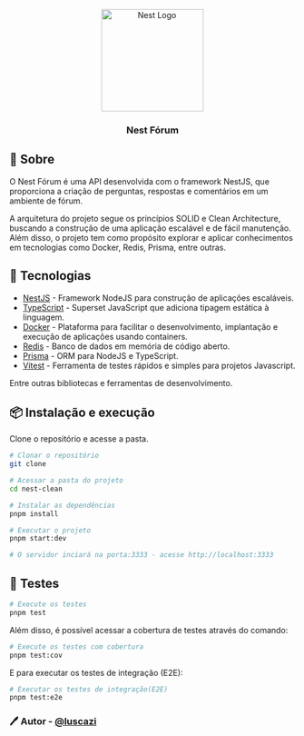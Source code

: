 <div align="center">
  <p align="center">
    <a href="http://nestjs.com/" target="blank"><img src="https://nestjs.com/img/logo_text.svg" width="180" alt="Nest Logo" /></a>
  </p>
  <h3 style={{ margin: 0, marginTop: 16 }}>
    Nest Fórum
  </h3>
</div>

## 📖 Sobre

O Nest Fórum é uma API desenvolvida com o framework NestJS, que proporciona a criação de perguntas, respostas e comentários em um ambiente de fórum.

A arquitetura do projeto segue os princípios SOLID e Clean Architecture, buscando a construção de uma aplicação escalável e de fácil manutenção. Além disso, o projeto tem como propósito explorar e aplicar conhecimentos em tecnologias como Docker, Redis, Prisma, entre outras.

## 🚀 Tecnologias

- [NestJS](https://nestjs.com/) - Framework NodeJS para construção de aplicações escaláveis.
- [TypeScript](https://www.typescriptlang.org/) - Superset JavaScript que adiciona tipagem estática à linguagem.
- [Docker](https://www.docker.com/) - Plataforma para facilitar o desenvolvimento, implantação e execução de aplicações usando containers.
- [Redis](https://redis.io/) - Banco de dados em memória de código aberto.
- [Prisma](https://www.prisma.io/) - ORM para NodeJS e TypeScript.
- [Vitest](https://vitest.dev/) - Ferramenta de testes rápidos e simples para projetos Javascript.

Entre outras bibliotecas e ferramentas de desenvolvimento.

## 📦 Instalação e execução

Clone o repositório e acesse a pasta.

```bash
# Clonar o repositório
git clone

# Acessar a pasta do projeto
cd nest-clean

# Instalar as dependências
pnpm install

# Executar o projeto
pnpm start:dev

# O servidor inciará na porta:3333 - acesse http://localhost:3333
```

## 🧪 Testes

```bash
# Execute os testes
pnpm test
```

Além disso, é possível acessar a cobertura de testes através do comando:

```bash
# Execute os testes com cobertura
pnpm test:cov
```

E para executar os testes de integração (E2E):

```bash
# Executar os testes de integração(E2E)
pnpm test:e2e
```

### 🖊️ Autor - [@luscazi](https://www.github.com/luscazi)